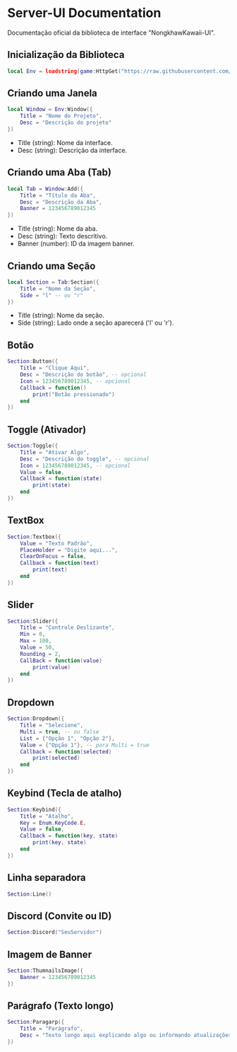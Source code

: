 # Server-UI Documentation

Documentação oficial da biblioteca de interface "NongkhawKawaii-UI".

## Inicialização da Biblioteca
```lua
local Env = loadstring(game:HttpGet("https://raw.githubusercontent.com/ServerSad/tes/refs/heads/main/Utilities/Server-UI.luau", true))()
```

## Criando uma Janela
```lua
local Window = Env:Window({
    Title = "Nome do Projeto",
    Desc = "Descrição do projeto"
})
```
- Title (string): Nome da interface.
- Desc (string): Descrição da interface.

## Criando uma Aba (Tab)
```lua
local Tab = Window:Add({
    Title = "Título da Aba",
    Desc = "Descrição da Aba",
    Banner = 123456789012345
})
```
- Title (string): Nome da aba.
- Desc (string): Texto descritivo.
- Banner (number): ID da imagem banner.

## Criando uma Seção
```lua
local Section = Tab:Section({
    Title = "Nome da Seção",
    Side = "l" -- ou "r"
})
```
- Title (string): Nome da seção.
- Side (string): Lado onde a seção aparecerá ('l' ou 'r').

## Botão
```lua
Section:Button({
    Title = "Clique Aqui",
    Desc = "Descrição do botão", -- opcional
    Icon = 123456789012345, -- opcional
    Callback = function()
        print("Botão pressionado")
    end
})
```

## Toggle (Ativador)
```lua
Section:Toggle({
    Title = "Ativar Algo",
    Desc = "Descrição do toggle", -- opcional
    Icon = 123456789012345, -- opcional
    Value = false,
    Callback = function(state)
        print(state)
    end
})
```

## TextBox
```lua
Section:Textbox({
    Value = "Texto Padrão",
    PlaceHolder = "Digite aqui...",
    ClearOnFocus = false,
    Callback = function(text)
        print(text)
    end
})
```

## Slider
```lua
Section:Slider({
    Title = "Controle Deslizante",
    Min = 0,
    Max = 100,
    Value = 50,
    Rounding = 2,
    CallBack = function(value)
        print(value)
    end
})
```

## Dropdown
```lua
Section:Dropdown({
    Title = "Selecione",
    Multi = true, -- ou false
    List = {"Opção 1", "Opção 2"},
    Value = {"Opção 1"}, -- para Multi = true
    Callback = function(selected)
        print(selected)
    end
})
```

## Keybind (Tecla de atalho)
```lua
Section:Keybind({
    Title = "Atalho",
    Key = Enum.KeyCode.E,
    Value = false,
    Callback = function(key, state)
        print(key, state)
    end
})
```

## Linha separadora
```lua
Section:Line()
```

## Discord (Convite ou ID)
```lua
Section:Discord("SeuServidor")
```

## Imagem de Banner
```lua
Section:ThumnailsImage({
    Banner = 123456789012345
})
```

## Parágrafo (Texto longo)
```lua
Section:Paragarp({
    Title = "Parágrafo",
    Desc = "Texto longo aqui explicando algo ou informando atualizações..."
})
```
